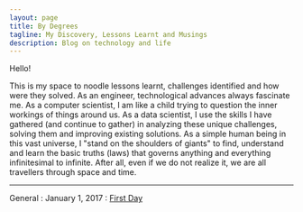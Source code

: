 ```yaml
---
layout: page
title: By Degrees
tagline: My Discovery, Lessons Learnt and Musings
description: Blog on technology and life
---
```


Hello! 

This is my space to noodle lessons learnt, challenges identified and how were they solved. As an engineer, technological advances always fascinate me. As a computer scientist, I am like a child trying to question the inner workings of things around us. As a data scientist, I use the skills I have gathered (and continue to gather) in analyzing these unique challenges, solving them and improving existing solutions. As a simple human being in this vast universe, I "stand on the shoulders of giants" to find, understand and learn the basic truths (laws) that governs anything and everything infinitesimal to infinite. After all, even if we do not realize it, we are all travellers through space and time. 

---

General
 : January 1, 2017 : [First Day](pages/general/2017/01/01/firstday.html)
